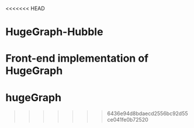 <<<<<<< HEAD
# HugeGraph-Hubble

Front-end implementation of HugeGraph
=======
# hugeGraph

>>>>>>> 6436e94d8bdaecd2556bc92d55ce041fe0b72520
